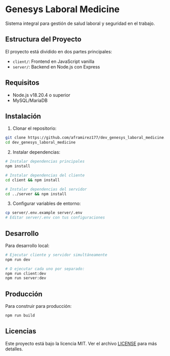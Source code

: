 # Genesys Laboral Medicine

Sistema integral para gestión de salud laboral y seguridad en el trabajo.

## Estructura del Proyecto

El proyecto está dividido en dos partes principales:

- `client/`: Frontend en JavaScript vanilla
- `server/`: Backend en Node.js con Express

## Requisitos

- Node.js v18.20.4 o superior
- MySQL/MariaDB

## Instalación

1. Clonar el repositorio:
```bash
git clone https://github.com/aframirez177/dev_genesys_laboral_medicine.git
cd dev_genesys_laboral_medicine
```

2. Instalar dependencias:
```bash
# Instalar dependencias principales
npm install

# Instalar dependencias del cliente
cd client && npm install

# Instalar dependencias del servidor
cd ../server && npm install
```

3. Configurar variables de entorno:
```bash
cp server/.env.example server/.env
# Editar server/.env con tus configuraciones
```

## Desarrollo

Para desarrollo local:
```bash
# Ejecutar cliente y servidor simultáneamente
npm run dev

# O ejecutar cada uno por separado:
npm run client:dev
npm run server:dev
```

## Producción

Para construir para producción:
```bash
npm run build
```

## Licencias

Este proyecto está bajo la licencia MIT. Ver el archivo [LICENSE](LICENSE) para más detalles.